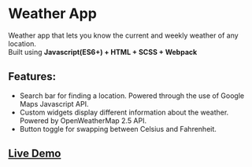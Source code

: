 # Weather App
Weather app that lets you know the current and weekly weather of any location.  
Built using **Javascript(ES6+) + HTML + SCSS + Webpack** 

## Features:
- Search bar for finding a location. Powered through the use of Google Maps Javascript API.
- Custom widgets display different information about the weather. Powered by OpenWeatherMap 2.5 API.
- Button toggle for swapping between Celsius and Fahrenheit.

## [Live Demo](https://jonathan-z49.github.io/weather-app/)
